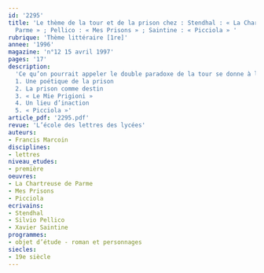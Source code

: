 ```yaml
---
id: '2295'
title: 'Le thème de la tour et de la prison chez : Stendhal : « La Chartreuse de
  Parme » ; Pellico : « Mes Prisons » ; Saintine : « Picciola » '
rubrique: 'Thème littéraire [1re]'
annee: '1996'
magazine: 'n°12 15 avril 1997'
pages: '17'
description: 
  'Ce qu’on pourrait appeler le double paradoxe de la tour se donne à lire chez Stendhal plus que chez tout autre. Car si la tour est faite pour enfermer, elle permet aussi de se cloîtrer ; si elle est faite pour voir, si elle est « belvédère », elle est aussi faite pour être vue de loin, qu’on l’admire ou qu’on la craigne.
  1. Une poétique de la prison
  2. La prison comme destin
  3. « Le Mie Prigioni »
  4. Un lieu d’inaction
  5. « Picciola »'
article_pdf: '2295.pdf'
revue: 'L’école des lettres des lycées'
auteurs:
- Francis Marcoin
disciplines:
- lettres
niveau_etudes:
- première
oeuvres:
- La Chartreuse de Parme
- Mes Prisons
- Picciola
ecrivains:
- Stendhal
- Silvio Pellico
- Xavier Saintine
programmes:
- objet d’étude - roman et personnages
siecles:
- 19e siècle
---
```

